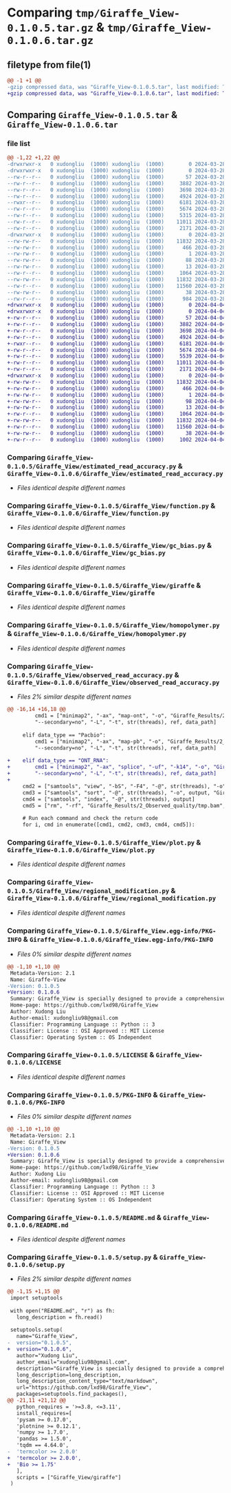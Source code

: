 # Comparing `tmp/Giraffe_View-0.1.0.5.tar.gz` & `tmp/Giraffe_View-0.1.0.6.tar.gz`

## filetype from file(1)

```diff
@@ -1 +1 @@
-gzip compressed data, was "Giraffe_View-0.1.0.5.tar", last modified: Thu Mar 28 00:50:06 2024, max compression
+gzip compressed data, was "Giraffe_View-0.1.0.6.tar", last modified: Thu Apr  4 03:30:55 2024, max compression
```

## Comparing `Giraffe_View-0.1.0.5.tar` & `Giraffe_View-0.1.0.6.tar`

### file list

```diff
@@ -1,22 +1,22 @@
-drwxrwxr-x   0 xudongliu  (1000) xudongliu  (1000)        0 2024-03-28 00:50:06.053653 Giraffe_View-0.1.0.5/
-drwxrwxr-x   0 xudongliu  (1000) xudongliu  (1000)        0 2024-03-28 00:50:06.053653 Giraffe_View-0.1.0.5/Giraffe_View/
--rw-r--r--   0 xudongliu  (1000) xudongliu  (1000)       57 2024-03-28 00:43:50.000000 Giraffe_View-0.1.0.5/Giraffe_View/__init__.py
--rw-r--r--   0 xudongliu  (1000) xudongliu  (1000)     3882 2024-03-28 00:43:50.000000 Giraffe_View-0.1.0.5/Giraffe_View/estimated_read_accuracy.py
--rw-r--r--   0 xudongliu  (1000) xudongliu  (1000)     3698 2024-03-28 00:43:50.000000 Giraffe_View-0.1.0.5/Giraffe_View/function.py
--rw-r--r--   0 xudongliu  (1000) xudongliu  (1000)     4924 2024-03-28 00:46:28.000000 Giraffe_View-0.1.0.5/Giraffe_View/gc_bias.py
--rwxr--r--   0 xudongliu  (1000) xudongliu  (1000)     6181 2024-03-28 00:43:50.000000 Giraffe_View-0.1.0.5/Giraffe_View/giraffe
--rw-r--r--   0 xudongliu  (1000) xudongliu  (1000)     5674 2024-03-28 00:43:50.000000 Giraffe_View-0.1.0.5/Giraffe_View/homopolymer.py
--rw-r--r--   0 xudongliu  (1000) xudongliu  (1000)     5315 2024-03-28 00:43:50.000000 Giraffe_View-0.1.0.5/Giraffe_View/observed_read_accuracy.py
--rw-r--r--   0 xudongliu  (1000) xudongliu  (1000)    11011 2024-03-28 00:43:50.000000 Giraffe_View-0.1.0.5/Giraffe_View/plot.py
--rw-r--r--   0 xudongliu  (1000) xudongliu  (1000)     2171 2024-03-28 00:43:50.000000 Giraffe_View-0.1.0.5/Giraffe_View/regional_modification.py
-drwxrwxr-x   0 xudongliu  (1000) xudongliu  (1000)        0 2024-03-28 00:50:06.053653 Giraffe_View-0.1.0.5/Giraffe_View.egg-info/
--rw-rw-r--   0 xudongliu  (1000) xudongliu  (1000)    11832 2024-03-28 00:50:05.000000 Giraffe_View-0.1.0.5/Giraffe_View.egg-info/PKG-INFO
--rw-rw-r--   0 xudongliu  (1000) xudongliu  (1000)      466 2024-03-28 00:50:05.000000 Giraffe_View-0.1.0.5/Giraffe_View.egg-info/SOURCES.txt
--rw-rw-r--   0 xudongliu  (1000) xudongliu  (1000)        1 2024-03-28 00:50:05.000000 Giraffe_View-0.1.0.5/Giraffe_View.egg-info/dependency_links.txt
--rw-rw-r--   0 xudongliu  (1000) xudongliu  (1000)       88 2024-03-28 00:50:05.000000 Giraffe_View-0.1.0.5/Giraffe_View.egg-info/requires.txt
--rw-rw-r--   0 xudongliu  (1000) xudongliu  (1000)       13 2024-03-28 00:50:05.000000 Giraffe_View-0.1.0.5/Giraffe_View.egg-info/top_level.txt
--rw-r--r--   0 xudongliu  (1000) xudongliu  (1000)     1064 2024-03-28 00:43:50.000000 Giraffe_View-0.1.0.5/LICENSE
--rw-rw-r--   0 xudongliu  (1000) xudongliu  (1000)    11832 2024-03-28 00:50:06.053653 Giraffe_View-0.1.0.5/PKG-INFO
--rw-r--r--   0 xudongliu  (1000) xudongliu  (1000)    11560 2024-03-28 00:43:50.000000 Giraffe_View-0.1.0.5/README.md
--rw-rw-r--   0 xudongliu  (1000) xudongliu  (1000)       38 2024-03-28 00:50:06.053653 Giraffe_View-0.1.0.5/setup.cfg
--rw-r--r--   0 xudongliu  (1000) xudongliu  (1000)      984 2024-03-28 00:44:25.000000 Giraffe_View-0.1.0.5/setup.py
+drwxrwxr-x   0 xudongliu  (1000) xudongliu  (1000)        0 2024-04-04 03:30:55.685450 Giraffe_View-0.1.0.6/
+drwxrwxr-x   0 xudongliu  (1000) xudongliu  (1000)        0 2024-04-04 03:30:55.685450 Giraffe_View-0.1.0.6/Giraffe_View/
+-rw-r--r--   0 xudongliu  (1000) xudongliu  (1000)       57 2024-04-04 03:21:44.000000 Giraffe_View-0.1.0.6/Giraffe_View/__init__.py
+-rw-r--r--   0 xudongliu  (1000) xudongliu  (1000)     3882 2024-04-04 03:21:44.000000 Giraffe_View-0.1.0.6/Giraffe_View/estimated_read_accuracy.py
+-rw-r--r--   0 xudongliu  (1000) xudongliu  (1000)     3698 2024-04-04 03:21:44.000000 Giraffe_View-0.1.0.6/Giraffe_View/function.py
+-rw-r--r--   0 xudongliu  (1000) xudongliu  (1000)     4924 2024-04-04 03:21:44.000000 Giraffe_View-0.1.0.6/Giraffe_View/gc_bias.py
+-rwxr--r--   0 xudongliu  (1000) xudongliu  (1000)     6181 2024-04-04 03:21:44.000000 Giraffe_View-0.1.0.6/Giraffe_View/giraffe
+-rw-r--r--   0 xudongliu  (1000) xudongliu  (1000)     5674 2024-04-04 03:21:44.000000 Giraffe_View-0.1.0.6/Giraffe_View/homopolymer.py
+-rw-r--r--   0 xudongliu  (1000) xudongliu  (1000)     5539 2024-04-04 03:28:23.000000 Giraffe_View-0.1.0.6/Giraffe_View/observed_read_accuracy.py
+-rw-r--r--   0 xudongliu  (1000) xudongliu  (1000)    11011 2024-04-04 03:21:44.000000 Giraffe_View-0.1.0.6/Giraffe_View/plot.py
+-rw-r--r--   0 xudongliu  (1000) xudongliu  (1000)     2171 2024-04-04 03:21:44.000000 Giraffe_View-0.1.0.6/Giraffe_View/regional_modification.py
+drwxrwxr-x   0 xudongliu  (1000) xudongliu  (1000)        0 2024-04-04 03:30:55.685450 Giraffe_View-0.1.0.6/Giraffe_View.egg-info/
+-rw-rw-r--   0 xudongliu  (1000) xudongliu  (1000)    11832 2024-04-04 03:30:55.000000 Giraffe_View-0.1.0.6/Giraffe_View.egg-info/PKG-INFO
+-rw-rw-r--   0 xudongliu  (1000) xudongliu  (1000)      466 2024-04-04 03:30:55.000000 Giraffe_View-0.1.0.6/Giraffe_View.egg-info/SOURCES.txt
+-rw-rw-r--   0 xudongliu  (1000) xudongliu  (1000)        1 2024-04-04 03:30:55.000000 Giraffe_View-0.1.0.6/Giraffe_View.egg-info/dependency_links.txt
+-rw-rw-r--   0 xudongliu  (1000) xudongliu  (1000)       98 2024-04-04 03:30:55.000000 Giraffe_View-0.1.0.6/Giraffe_View.egg-info/requires.txt
+-rw-rw-r--   0 xudongliu  (1000) xudongliu  (1000)       13 2024-04-04 03:30:55.000000 Giraffe_View-0.1.0.6/Giraffe_View.egg-info/top_level.txt
+-rw-r--r--   0 xudongliu  (1000) xudongliu  (1000)     1064 2024-04-04 03:21:44.000000 Giraffe_View-0.1.0.6/LICENSE
+-rw-rw-r--   0 xudongliu  (1000) xudongliu  (1000)    11832 2024-04-04 03:30:55.685450 Giraffe_View-0.1.0.6/PKG-INFO
+-rw-r--r--   0 xudongliu  (1000) xudongliu  (1000)    11560 2024-04-04 03:21:44.000000 Giraffe_View-0.1.0.6/README.md
+-rw-rw-r--   0 xudongliu  (1000) xudongliu  (1000)       38 2024-04-04 03:30:55.685450 Giraffe_View-0.1.0.6/setup.cfg
+-rw-r--r--   0 xudongliu  (1000) xudongliu  (1000)     1002 2024-04-04 03:26:17.000000 Giraffe_View-0.1.0.6/setup.py
```

### Comparing `Giraffe_View-0.1.0.5/Giraffe_View/estimated_read_accuracy.py` & `Giraffe_View-0.1.0.6/Giraffe_View/estimated_read_accuracy.py`

 * *Files identical despite different names*

### Comparing `Giraffe_View-0.1.0.5/Giraffe_View/function.py` & `Giraffe_View-0.1.0.6/Giraffe_View/function.py`

 * *Files identical despite different names*

### Comparing `Giraffe_View-0.1.0.5/Giraffe_View/gc_bias.py` & `Giraffe_View-0.1.0.6/Giraffe_View/gc_bias.py`

 * *Files identical despite different names*

### Comparing `Giraffe_View-0.1.0.5/Giraffe_View/giraffe` & `Giraffe_View-0.1.0.6/Giraffe_View/giraffe`

 * *Files identical despite different names*

### Comparing `Giraffe_View-0.1.0.5/Giraffe_View/homopolymer.py` & `Giraffe_View-0.1.0.6/Giraffe_View/homopolymer.py`

 * *Files identical despite different names*

### Comparing `Giraffe_View-0.1.0.5/Giraffe_View/observed_read_accuracy.py` & `Giraffe_View-0.1.0.6/Giraffe_View/observed_read_accuracy.py`

 * *Files 2% similar despite different names*

```diff
@@ -16,14 +16,18 @@
         cmd1 = ["minimap2", "-ax", "map-ont", "-o", "Giraffe_Results/2_Observed_quality/tmp.sam", "--MD", \
         "--secondary=no", "-L", "-t", str(threads), ref, data_path]
 
     elif data_type == "Pacbio":
         cmd1 = ["minimap2", "-ax", "map-pb", "-o", "Giraffe_Results/2_Observed_quality/tmp.sam", "--MD", \
         "--secondary=no", "-L", "-t", str(threads), ref, data_path]
 
+    elif data_type == "ONT_RNA":
+        cmd1 = ["minimap2", "-ax", "splice", "-uf", "-k14", "-o", "Giraffe_Results/2_Observed_quality/tmp.sam", "--MD", \
+        "--secondary=no", "-L", "-t", str(threads), ref, data_path]
+
     cmd2 = ["samtools", "view", "-bS", "-F4", "-@", str(threads), "-o", "Giraffe_Results/2_Observed_quality/tmp.bam", "Giraffe_Results/2_Observed_quality/tmp.sam"]
     cmd3 = ["samtools", "sort", "-@", str(threads), "-o", output, "Giraffe_Results/2_Observed_quality/tmp.bam"]
     cmd4 = ["samtools", "index", "-@", str(threads), output]
     cmd5 = ["rm", "-rf", "Giraffe_Results/2_Observed_quality/tmp.bam", "Giraffe_Results/2_Observed_quality/tmp.sam"]
 
     # Run each command and check the return code
     for i, cmd in enumerate([cmd1, cmd2, cmd3, cmd4, cmd5]):
```

### Comparing `Giraffe_View-0.1.0.5/Giraffe_View/plot.py` & `Giraffe_View-0.1.0.6/Giraffe_View/plot.py`

 * *Files identical despite different names*

### Comparing `Giraffe_View-0.1.0.5/Giraffe_View/regional_modification.py` & `Giraffe_View-0.1.0.6/Giraffe_View/regional_modification.py`

 * *Files identical despite different names*

### Comparing `Giraffe_View-0.1.0.5/Giraffe_View.egg-info/PKG-INFO` & `Giraffe_View-0.1.0.6/Giraffe_View.egg-info/PKG-INFO`

 * *Files 0% similar despite different names*

```diff
@@ -1,10 +1,10 @@
 Metadata-Version: 2.1
 Name: Giraffe-View
-Version: 0.1.0.5
+Version: 0.1.0.6
 Summary: Giraffe_View is specially designed to provide a comprehensive assessment of the accuracy of long-read sequencing datasets obtained from both the PacBio and Nanopore platforms.
 Home-page: https://github.com/lxd98/Giraffe_View
 Author: Xudong Liu
 Author-email: xudongliu98@gmail.com
 Classifier: Programming Language :: Python :: 3
 Classifier: License :: OSI Approved :: MIT License
 Classifier: Operating System :: OS Independent
```

### Comparing `Giraffe_View-0.1.0.5/LICENSE` & `Giraffe_View-0.1.0.6/LICENSE`

 * *Files identical despite different names*

### Comparing `Giraffe_View-0.1.0.5/PKG-INFO` & `Giraffe_View-0.1.0.6/PKG-INFO`

 * *Files 0% similar despite different names*

```diff
@@ -1,10 +1,10 @@
 Metadata-Version: 2.1
 Name: Giraffe_View
-Version: 0.1.0.5
+Version: 0.1.0.6
 Summary: Giraffe_View is specially designed to provide a comprehensive assessment of the accuracy of long-read sequencing datasets obtained from both the PacBio and Nanopore platforms.
 Home-page: https://github.com/lxd98/Giraffe_View
 Author: Xudong Liu
 Author-email: xudongliu98@gmail.com
 Classifier: Programming Language :: Python :: 3
 Classifier: License :: OSI Approved :: MIT License
 Classifier: Operating System :: OS Independent
```

### Comparing `Giraffe_View-0.1.0.5/README.md` & `Giraffe_View-0.1.0.6/README.md`

 * *Files identical despite different names*

### Comparing `Giraffe_View-0.1.0.5/setup.py` & `Giraffe_View-0.1.0.6/setup.py`

 * *Files 2% similar despite different names*

```diff
@@ -1,15 +1,15 @@
 import setuptools
 
 with open("README.md", "r") as fh:
   long_description = fh.read()
 
 setuptools.setup(
   name="Giraffe_View",
-  version="0.1.0.5",
+  version="0.1.0.6",
   author="Xudong Liu",
   author_email="xudongliu98@gmail.com",
   description="Giraffe_View is specially designed to provide a comprehensive assessment of the accuracy of long-read sequencing datasets obtained from both the PacBio and Nanopore platforms.",
   long_description=long_description,
   long_description_content_type="text/markdown",
   url="https://github.com/lxd98/Giraffe_View",
   packages=setuptools.find_packages(),
@@ -21,11 +21,12 @@
   python_requires = '>=3.8, <=3.11',
   install_requires=[
   'pysam >= 0.17.0',
   'plotnine >= 0.12.1',
   'numpy >= 1.7.0',
   'pandas >= 1.5.0',
   'tqdm == 4.64.0',
-  'termcolor >= 2.0.0'
+  'termcolor >= 2.0.0',
+  'Bio >= 1.75'
   ],
   scripts = ["Giraffe_View/giraffe"]
 )
```

